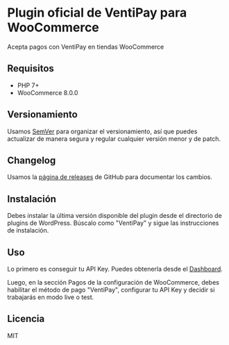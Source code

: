 # Plugin oficial de VentiPay para WooCommerce

Acepta pagos con VentiPay en tiendas WooCommerce

## Requisitos

* PHP 7+
* WooCommerce 8.0.0

## Versionamiento

Usamos [SemVer](https://semver.org) para organizar el versionamiento, así que puedes actualizar de manera segura y regular cualquier versión menor y de patch.

## Changelog

Usamos la [página de releases](https://github.com/ventipay/ventipay-plugin-woocommerce/releases) de GitHub para documentar los cambios.

## Instalación

Debes instalar la última versión disponible del plugin desde el directorio de plugins de WordPress. Búscalo como "VentiPay" y sigue las instrucciones de instalación.

## Uso

Lo primero es conseguir tu API Key. Puedes obtenerla desde el [Dashboard](https://dashboard.ventipay.com/).

Luego, en la sección Pagos de la configuración de WooCommerce, debes habilitar el método de pago "VentiPay", configurar tu API Key y decidir si trabajarás en modo live o test.

## Licencia

MIT